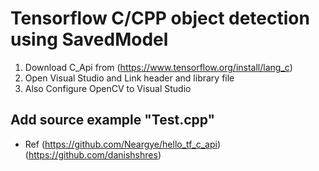 # Tensorflow C/CPP object detection using SavedModel

1. Download C_Api from (https://www.tensorflow.org/install/lang_c)
2. Open Visual Studio and Link header and library file
3. Also Configure OpenCV to Visual Studio
## Add source example "Test.cpp"

* Ref (https://github.com/Neargye/hello_tf_c_api) (https://github.com/danishshres)

